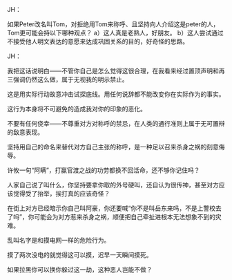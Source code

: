 JH：

如果Peter改名叫Tom，对拒绝用Tom来称呼、且坚持向人介绍这是peter的人，Tom更可能会持以下哪种观点？
a）这人真是老熟人，好朋友。
b）这人尝试通过不接受他人明文表达的意愿来达成巩固关系的目的，好奇怪的思路。



JH：

我把这话说明白——不管你自己是怎么觉得这很合理，在我看来经过置顶声明和再三强调仍然这么做，属于无视我的明示禁止。

这是用实际行动故意冲击试探底线。用任何说辞都不能改变你在实际作为的事实。

这行为本身将不可避免的造成我对你的印象的恶化。

不要有任何侥幸——不尊重对方对称呼的禁忌，在人类的通行准则上属于无可置辩的敌意表现。

坚持用自己的命名来替代对方自己主张的称呼，是一种足以召来杀身之祸的刻意侮辱。

许攸一句“阿瞒”，打赢官渡之战的功劳都换不回活命，还不够你记住吗？


人家自己说了叫什么，你坚持要拿你取的外号硬叫，还自认为很传神，甚至对方应该觉得受了抬举，挨打真的应该奇怪？


在街上对方已经暗示你自己叫阿豪，你还要喊“你不是叫岳东来吗，不是上警校去了吗”，你可能会为对方惹来杀身之祸，顺便把自己牵扯进根本无法想象不到的灾难。

乱叫名字是和摸电网一样的危险行为。



摸了两次没电的就觉得这可以摸，迟早一天瞬间摸死。


如果拉黑你可以换你躲过这一劫，这种恶人岂能不做？

